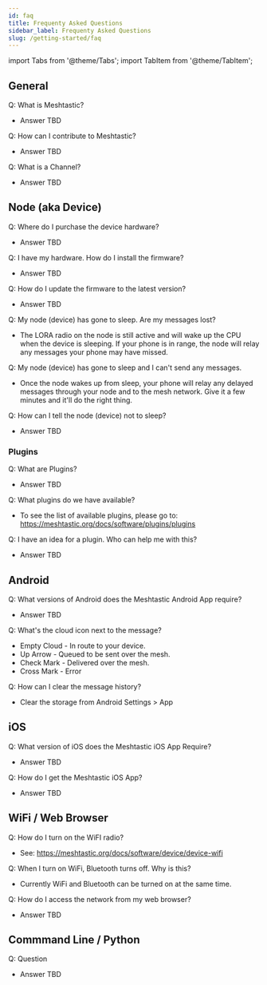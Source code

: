 ```yaml
---
id: faq
title: Frequenty Asked Questions
sidebar_label: Frequenty Asked Questions
slug: /getting-started/faq
---
```

import Tabs from '@theme/Tabs';
import TabItem from '@theme/TabItem';

<!-- 

**** FAQ Contributors, README ***
*
*   Best Practices for the FAQ:
*
*   - Keep the answers Non-Technical. The FAQ should be targeted to non-geeks.
*   - This FAQ is not the authoritative document. Provide a short answer and a link to learn more.
*
****

-->

## General

Q: What is Meshtastic?
* Answer TBD

Q: How can I contribute to Meshtastic?
* Answer TBD

Q: What is a Channel?
* Answer TBD

## Node (aka Device)

Q: Where do I purchase the device hardware?
* Answer TBD

Q: I have my hardware. How do I install the firmware?
* Answer TBD

Q: How do I update the firmware to the latest version?
* Answer TBD

Q: My node (device) has gone to sleep. Are my messages lost?
* The LORA radio on the node is still active and will wake up the CPU when the device is sleeping. If your phone is in range, the node will relay any messages your phone may have missed.

Q: My node (device) has gone to sleep and I can't send any messages.
* Once the node wakes up from sleep, your phone will relay any delayed messages through your node and to the mesh network. Give it a few minutes and it'll do the right thing.

Q: How can I tell the node (device) not to sleep?
* Answer TBD



### Plugins

Q: What are Plugins?
* Answer TBD

Q: What plugins do we have available?
* To see the list of available plugins, please go to: https://meshtastic.org/docs/software/plugins/plugins

Q: I have an idea for a plugin. Who can help me with this?
* Answer TBD

## Android

Q: What versions of Android does the Meshtastic Android App require?
* Answer TBD

Q: What's the cloud icon next to the message?
* Empty Cloud - In route to your device.
* Up Arrow - Queued to be sent over the mesh.
* Check Mark - Delivered over the mesh.
* Cross Mark - Error

Q: How can I clear the message history?
* Clear the storage from Android Settings > App

## iOS

Q: What version of iOS does the Meshtastic iOS App Require?
* Answer TBD

Q: How do I get the Meshtastic iOS App?
* Answer TBD

## WiFi / Web Browser

Q: How do I turn on the WiFI radio?
* See: https://meshtastic.org/docs/software/device/device-wifi

Q: When I turn on WiFi, Bluetooth turns off. Why is this?
* Currently WiFi and Bluetooth can be turned on at the same time.

Q: How do I access the network from my web browser?
* Answer TBD

## Commmand Line / Python

Q: Question
* Answer TBD
